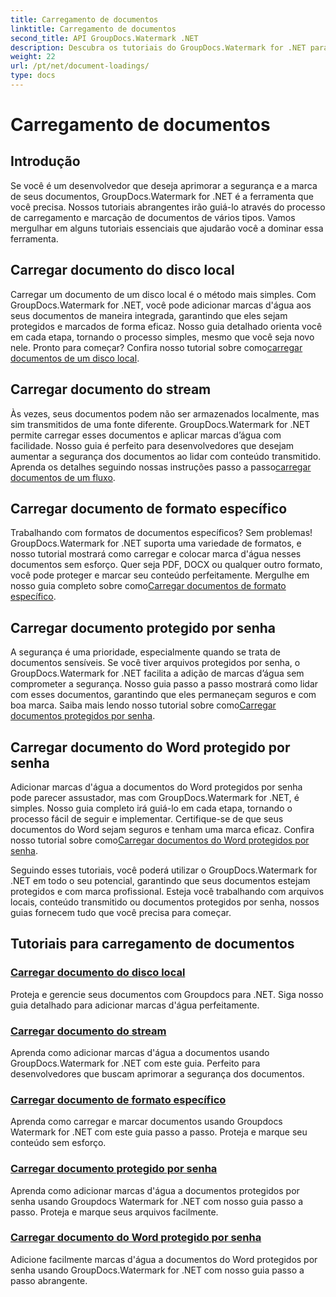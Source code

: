 ```yaml
---
title: Carregamento de documentos
linktitle: Carregamento de documentos
second_title: API GroupDocs.Watermark .NET
description: Descubra os tutoriais do GroupDocs.Watermark for .NET para carregar e colocar marcas d’água em documentos, garantindo a segurança dos documentos e a marca com guias passo a passo.
weight: 22
url: /pt/net/document-loadings/
type: docs
---
```

# Carregamento de documentos

## Introdução
Se você é um desenvolvedor que deseja aprimorar a segurança e a marca de seus documentos, GroupDocs.Watermark for .NET é a ferramenta que você precisa. Nossos tutoriais abrangentes irão guiá-lo através do processo de carregamento e marcação de documentos de vários tipos. Vamos mergulhar em alguns tutoriais essenciais que ajudarão você a dominar essa ferramenta.

## Carregar documento do disco local
Carregar um documento de um disco local é o método mais simples. Com GroupDocs.Watermark for .NET, você pode adicionar marcas d'água aos seus documentos de maneira integrada, garantindo que eles sejam protegidos e marcados de forma eficaz. Nosso guia detalhado orienta você em cada etapa, tornando o processo simples, mesmo que você seja novo nele. Pronto para começar? Confira nosso tutorial sobre como[carregar documentos de um disco local](./load-document-from-local-disk/).

## Carregar documento do stream
 Às vezes, seus documentos podem não ser armazenados localmente, mas sim transmitidos de uma fonte diferente. GroupDocs.Watermark for .NET permite carregar esses documentos e aplicar marcas d’água com facilidade. Nosso guia é perfeito para desenvolvedores que desejam aumentar a segurança dos documentos ao lidar com conteúdo transmitido. Aprenda os detalhes seguindo nossas instruções passo a passo[carregar documentos de um fluxo](./load-document-from-stream/).

## Carregar documento de formato específico
Trabalhando com formatos de documentos específicos? Sem problemas! GroupDocs.Watermark for .NET suporta uma variedade de formatos, e nosso tutorial mostrará como carregar e colocar marca d'água nesses documentos sem esforço. Quer seja PDF, DOCX ou qualquer outro formato, você pode proteger e marcar seu conteúdo perfeitamente. Mergulhe em nosso guia completo sobre como[Carregar documentos de formato específico](./load-specific-format-document/).

## Carregar documento protegido por senha
 A segurança é uma prioridade, especialmente quando se trata de documentos sensíveis. Se você tiver arquivos protegidos por senha, o GroupDocs.Watermark for .NET facilita a adição de marcas d’água sem comprometer a segurança. Nosso guia passo a passo mostrará como lidar com esses documentos, garantindo que eles permaneçam seguros e com boa marca. Saiba mais lendo nosso tutorial sobre como[Carregar documentos protegidos por senha](./load-password-protected-document/).

## Carregar documento do Word protegido por senha
Adicionar marcas d'água a documentos do Word protegidos por senha pode parecer assustador, mas com GroupDocs.Watermark for .NET, é simples. Nosso guia completo irá guiá-lo em cada etapa, tornando o processo fácil de seguir e implementar. Certifique-se de que seus documentos do Word sejam seguros e tenham uma marca eficaz. Confira nosso tutorial sobre como[Carregar documentos do Word protegidos por senha](./load-password-protected-word-document/).

Seguindo esses tutoriais, você poderá utilizar o GroupDocs.Watermark for .NET em todo o seu potencial, garantindo que seus documentos estejam protegidos e com marca profissional. Esteja você trabalhando com arquivos locais, conteúdo transmitido ou documentos protegidos por senha, nossos guias fornecem tudo que você precisa para começar.
## Tutoriais para carregamento de documentos
### [Carregar documento do disco local](./load-document-from-local-disk/)
Proteja e gerencie seus documentos com Groupdocs para .NET. Siga nosso guia detalhado para adicionar marcas d'água perfeitamente.
### [Carregar documento do stream](./load-document-from-stream/)
Aprenda como adicionar marcas d'água a documentos usando GroupDocs.Watermark for .NET com este guia. Perfeito para desenvolvedores que buscam aprimorar a segurança dos documentos.
### [Carregar documento de formato específico](./load-specific-format-document/)
Aprenda como carregar e marcar documentos usando Groupdocs Watermark for .NET com este guia passo a passo. Proteja e marque seu conteúdo sem esforço.
### [Carregar documento protegido por senha](./load-password-protected-document/)
Aprenda como adicionar marcas d'água a documentos protegidos por senha usando Groupdocs Watermark for .NET com nosso guia passo a passo. Proteja e marque seus arquivos facilmente.
### [Carregar documento do Word protegido por senha](./load-password-protected-word-document/)
Adicione facilmente marcas d'água a documentos do Word protegidos por senha usando GroupDocs.Watermark for .NET com nosso guia passo a passo abrangente.